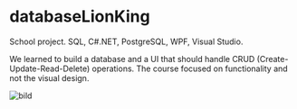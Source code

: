 # databaseLionKing
School project.
SQL, C#.NET, PostgreSQL, WPF, Visual Studio.

We learned to build a database and a UI that should handle CRUD (Create-Update-Read-Delete) operations.
The course focused on functionality and not the visual design.


![bild](https://github.com/LinaSunden/databaseLionKing/assets/117045688/59715dca-115d-4a1a-b989-b5d2dda885b2)
